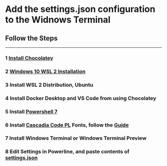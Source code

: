# Add the settings.json configuration to the Widnows Terminal

## Follow the Steps
---

### 1 [Install Chocolatey](https://chocolatey.org/install)

### 2 [Windows 10 WSL 2 Installation](https://docs.microsoft.com/en-us/windows/wsl/install-win10)

### 3 Install WSL 2 Distribution, Ubuntu

### 4 Install Docker Desktop and VS Code from using Chocolatey

### 5 Install [Powershell 7](https://github.com/PowerShell/powershell/releases)

### 6 Install [Cascadia Code PL](https://github.com/microsoft/cascadia-code/releases) Fonts, follow the [Guide](https://docs.microsoft.com/en-us/windows/terminal/tutorials/powerline-setup)

### 7 Install Windows Terminal or Windows Terminal Preview

### 8 Edit Settings in Powerline, and paste contents of [settings.json](settings.json)





